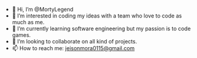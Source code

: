 - 👋 Hi, I’m @MortyLegend
- 👀 I’m interested in coding my ideas with a team who love to code as much as me.
- 🌱 I’m currently learning software engineering but my passion is to code games.
- 💞️ I’m looking to collaborate on all kind of projects.
- 📫 How to reach me: jeisonmora0115@gmail.com

<!---
MortyLegend/MortyLegend is a ✨ special ✨ repository because its `README.md` (this file) appears on your GitHub profile.
You can click the Preview link to take a look at your changes.
--->
